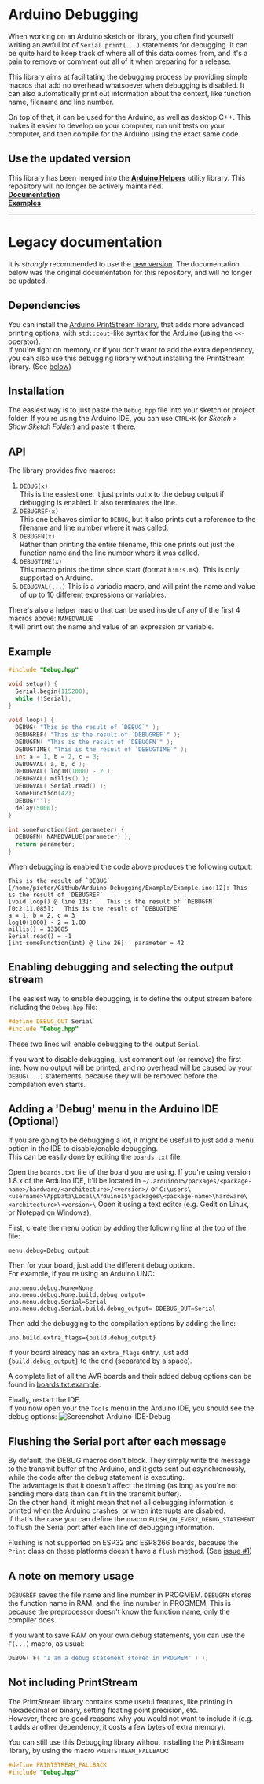 # Arduino Debugging

When working on an Arduino sketch or library, you often find yourself writing an awful lot of `Serial.print(...)` statements for debugging. It can be quite hard to keep track of where all of this data comes from, and it's a pain to remove or comment out all of it when preparing for a release.

This library aims at facilitating the debugging process by providing simple macros that add no overhead whatsoever when debugging is disabled. It can also automatically print out information about the context, like function name, filename and line number.

On top of that, it can be used for the Arduino, as well as desktop C++. This makes it easier to develop on your computer, run unit tests on your computer, and then compile for the Arduino using the exact same code.

## Use the updated version

This library has been merged into the [**Arduino Helpers**](https://github.com/tttapa/Arduino-Helpers) utility library. This repository will no longer be actively maintained.  
[**Documentation**](https://tttapa.github.io/Arduino-Helpers/Doxygen/d4/da5/group__AH__Debug.html)  
[**Examples**](https://tttapa.github.io/Arduino-Helpers/Doxygen/d5/d99/Debug_8ino-example.html)

---

# Legacy documentation

It is _strongly_ recommended to use the [new version](https://tttapa.github.io/Arduino-Helpers/Doxygen/d4/da5/group__AH__Debug.html). The documentation below was the original documentation for this repository, and will no longer be updated.

## Dependencies

You can install the [Arduino PrintStream library](https://github.com/tttapa/Arduino-PrintStream), that adds more advanced printing options, with `std::cout`-like syntax for the Arduino (using the `<<`-operator).  
If you're tight on memory, or if you don't want to add the extra dependency, you can also use this debugging library without installing the PrintStream library. (See [below](#not-including-printstream))

## Installation

The easiest way is to just paste the `Debug.hpp` file into your sketch or project folder. If you're using the Arduino IDE, you can use `CTRL+K` (or _Sketch > Show Sketch Folder_) and paste it there.

## API

The library provides five macros:

1. `DEBUG(x)`  
This is the easiest one: it just prints out `x` to the debug output if debugging is enabled. It also terminates the line.
2. `DEBUGREF(x)`  
This one behaves similar to `DEBUG`, but it also prints out a reference to the filename and line number where it was called.
3. `DEBUGFN(x)`  
Rather than printing the entire filename, this one prints out just the function name and the line number where it was called.
4. `DEBUGTIME(x)`  
This macro prints the time since start (format `h:m:s.ms`). This is only supported on Arduino.
5. `DEBUGVAL(...)`
This is a variadic macro, and will print the name and value of up to 10 different expressions or variables.

There's also a helper macro that can be used inside of any of the first 4 macros above:
`NAMEDVALUE`  
It will print out the name and value of an expression or variable.

## Example

```cpp
#include "Debug.hpp"

void setup() {
  Serial.begin(115200);
  while (!Serial);
}

void loop() {
  DEBUG( "This is the result of `DEBUG`" );
  DEBUGREF( "This is the result of `DEBUGREF`" );
  DEBUGFN( "This is the result of `DEBUGFN`" );
  DEBUGTIME( "This is the result of `DEBUGTIME`" );
  int a = 1, b = 2, c = 3;
  DEBUGVAL( a, b, c );
  DEBUGVAL( log10(1000) - 2 );
  DEBUGVAL( millis() );
  DEBUGVAL( Serial.read() );
  someFunction(42);
  DEBUG("");
  delay(5000);
}

int someFunction(int parameter) {
  DEBUGFN( NAMEDVALUE(parameter) );
  return parameter;
}
```
When debugging is enabled the code above produces the following output:
```
This is the result of `DEBUG`
[/home/pieter/GitHub/Arduino-Debugging/Example/Example.ino:12]:	This is the result of `DEBUGREF`
[void loop() @ line 13]:	This is the result of `DEBUGFN`
[0:2:11.085]:	This is the result of `DEBUGTIME`
a = 1, b = 2, c = 3
log10(1000) - 2 = 1.00
millis() = 131085
Serial.read() = -1
[int someFunction(int) @ line 26]:	parameter = 42
```

## Enabling debugging and selecting the output stream

The easiest way to enable debugging, is to define the output stream before including the `Debug.hpp` file:
```cpp
#define DEBUG_OUT Serial
#include "Debug.hpp"
```
These two lines will enable debugging to the output `Serial`.

If you want to disable debugging, just comment out (or remove) the first line. Now no output will be printed, and no overhead will be caused by your `DEBUG(...)` statements, because they will be removed before the compilation even starts.

## Adding a 'Debug' menu in the Arduino IDE (Optional)

If you are going to be debugging a lot, it might be usefull to just add a menu option in the IDE to disable/enable debugging.  
This can be easily done by editing the `boards.txt` file.

Open the `boards.txt` file of the board you are using. If you're using version 1.8.x of the Arduino IDE, it'll be located in `~/.arduino15/packages/<package-name>/hardware/<architecture>/<version>/` or `C:\users\<username>\AppData\Local\Arduino15\packages\<package-name>\hardware\<architecture>\<version>\`
Open it using a text editor (e.g. Gedit on Linux, or Notepad on Windows).

First, create the menu option by adding the following line at the top of the file:
```
menu.debug=Debug output
```

Then for your board, just add the different debug options.  
For example, if you're using an Arduino UNO:
```
uno.menu.debug.None=None
uno.menu.debug.None.build.debug_output=
uno.menu.debug.Serial=Serial
uno.menu.debug.Serial.build.debug_output=-DDEBUG_OUT=Serial
```
Then add the debugging to the compilation options by adding the line:
```
uno.build.extra_flags={build.debug_output}
```

If your board already has an `extra_flags` entry, just add ` {build.debug_output}` to the end (separated by a space).

A complete list of all the AVR boards and their added debug options can be found in [boards.txt.example](boards.txt.example).

Finally, restart the IDE.  
If you now open your the `Tools` menu in the Arduino IDE, you should see the debug options:
![Screenshot-Arduino-IDE-Debug](Screenshot-Arduino-IDE-Debug.png)

## Flushing the Serial port after each message
By default, the DEBUG macros don't block. They simply write the message to the 
transmit buffer of the Arduino, and it gets sent out asynchronously, while the 
code after the debug statement is executing.  
The advantage is that it doesn't affect the timing (as long as you're not
sending more data than can fit in the transmit buffer).  
On the other hand, it might mean that not all debugging information is printed
when the Arduino crashes, or when interrupts are disabled.  
If that's the case you can define the macro `FLUSH_ON_EVERY_DEBUG_STATEMENT` to
flush the Serial port after each line of debugging information.

Flushing is not supported on ESP32 and ESP8266 boards, because the `Print` class
on these platforms doesn't have a `flush` method. (See [issue #1](https://github.com/tttapa/Arduino-Debugging/issues/1))

## A note on memory usage
`DEBUGREF` saves the file name and line number in PROGMEM. `DEBUGFN` stores the function name in RAM, and the line number in PROGMEM. This is because the preprocessor doesn't know the function name, only the compiler does.

If you want to save RAM on your own debug statements, you can use the `F(...)` macro, as usual:
```cpp
DEBUG( F( "I am a debug statement stored in PROGMEM" ) );
```
## Not including PrintStream

The PrintStream library contains some useful features, like printing in hexadecimal or binary, setting floating point precision, etc.  
However, there are good reasons why you would not want to include it (e.g. it adds another dependency, it costs a few bytes of extra memory).

You can still use this Debugging library without installing the PrintStream library, by using the macro `PRINTSTREAM_FALLBACK`:
```cpp
#define PRINTSTREAM_FALLBACK
#include "Debug.hpp"
```

